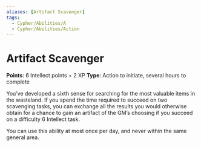 ```yaml
---
aliases: [Artifact Scavenger]
tags:
  - Cypher/Abilities/A
  - Cypher/Abilities/Action
---
```


# Artifact Scavenger

**Points**: 6 Intellect points + 2 XP
**Type**: Action to initiate, several hours to complete

You’ve developed a sixth sense for searching for the most valuable items in the wasteland. If you spend the time required to succeed on two scavenging tasks, you can exchange all the results you would otherwise obtain for a chance to gain an artifact of the GM’s choosing if you succeed on a difficulty 6 Intellect task. 

You can use this ability at most once per day, and never within the same general area.
